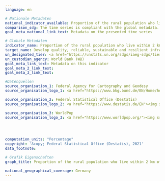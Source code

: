 ```yaml
---
language: en    

# Nationale Metadaten    
national_indicator_available: Proportion of the rural population who live within 2 km of an all-season road    
comparison_sdg: The time series is compliant with the global metadata.    
goal_meta_national_link_text: Metadata on the presented time series    

# Globale Metadaten    
indicator_name: Proportion of the rural population who live within 2 km of an all-season road    
target_name: Develop quality, reliable, sustainable and resilient infrastructure, including regional and trans-border infrastructure, to support economic development and human well-being, with a focus on affordable and equitable access for all    
un_designated_tier: <a href="https://unstats.un.org/sdgs/iaeg-sdgs/tier-classification/" title="Click here for more information on the UN tier classification."  target="_blank">Tier II</a>    
un_custodian_agency: World Bank (WB)    
goal_meta_link_text: Metadata on this indicator    
goal_meta_2_link_text:     
goal_meta_3_link_text:     

#Datenquellen
source_organisation_1: Federal Agency for Cartography and Geodesy
source_organisation_logo_1: <a href="https://www.bkg.bund.de/EN/Home/home.html"><img src="https://g205sdgs.github.io/sdg-indicators/public/OrgImgEn/bkg.png" alt="Logo bkg" style="height:60px; width:148px" /></a>

source_organisation_2: Federal Statistical Office (Destatis)
source_organisation_logo_2: <a href="https://www.destatis.de/EN"><img src="https://g205sdgs.github.io/sdg-indicators/public/OrgImgEn/destatis.png" alt="Logo destatis" style="height:60px; width:148px" /></a>

source_organisation_3: WorldPop
source_organisation_logo_3: <a href="https://www.worldpop.org/"><img src="https://g205sdgs.github.io/sdg-indicators/public/OrgImgEn/wrldpp.png" alt="Logo wrldpp" style="height:60px; width:148px" /></a>



    
computation_units: "Percentage"    
copyright: '&copy; Federal Statistical Office (Destatis), 2021'    
data_footnote:     

# Grafik Eigenschaften    
graph_title: Proportion of the rural population who live within 2 km of an all-season road - Rural Access Index    

national_geographical_coverage: Germany    
---
```


<span></span>